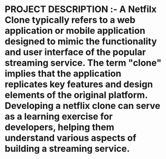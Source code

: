 # PROJECT DESCRIPTION :-  A Netfilx Clone typically refers to a web application or mobile application designed to mimic the functionality and user interface of the popular streaming service. The term "clone" implies that the application replicates key features and design elements of the original platform. Developing a netflix clone can serve as a learning exercise for developers, helping them understand various aspects of building a streaming service.
